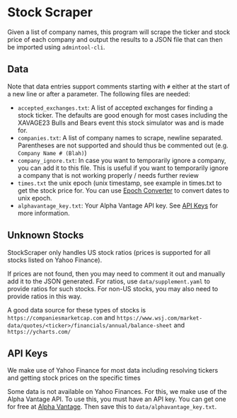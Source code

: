 # Stock Scraper

Given a list of company names, this program will scrape the ticker and stock price of each company and output the results to a JSON file that can then be imported using ``admintool-cli``.

## Data

Note that data entries support comments starting with ``#`` either at the start of a new line or after a parameter. The following files are needed:

- ``accepted_exchanges.txt``: A list of accepted exchanges for finding a stock ticker. The defaults are good enough for most cases including the XAVAGE23 Bulls and Bears event this stock simulator was and is made for.
- ``companies.txt``: A list of company names to scrape, newline separated. Parentheses are not supported and should thus be commented out (e.g. ``Company Name # (Blah)``)
- ``company_ignore.txt``: In case you want to temporarily ignore a company, you can add it to this file. This is useful if you want to temporarily ignore a company that is not working properly / needs further review
- ``times.txt`` the unix epoch (unix timestamp, see example in times.txt to get the stock price for. You can use [Epoch Converter](https://www.epochconverter.com/) to convert dates to unix epoch.
- ``alphavantage_key.txt``: Your Alpha Vantage API key. See [API Keys](#api-keys) for more information.

## Unknown Stocks

StockScraper only handles US stock ratios (prices is supported for all stocks listed on Yahoo Finance). 

If prices are not found, then you may need to comment it out and manually add it to the JSON generated. For ratios, use ``data/supplement.yaml`` to provide ratios for such stocks. For non-US stocks, you may also need to provide ratios in this way.

A good data source for these types of stocks is ``https://companiesmarketcap.com`` and ``https://www.wsj.com/market-data/quotes/<ticker>/financials/annual/balance-sheet`` and ``https://ycharts.com/``

## API Keys

We make use of Yahoo Finance for most data including resolving tickers and getting stock prices on the specific times

Some data is not available on Yahoo Finances. For this, we make use of the Alpha Vantage API. To use this, you must have an API key. You can get one for free at [Alpha Vantage](https://www.alphavantage.co/). Then save this to ``data/alphavantage_key.txt``.
